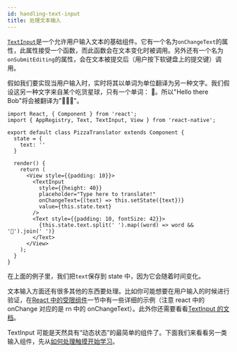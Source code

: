 ```yaml
---
id: handling-text-input
title: 处理文本输入
---
```


[`TextInput`](textinput.md#content)是一个允许用户输入文本的基础组件。它有一个名为`onChangeText`的属性，此属性接受一个函数，而此函数会在文本变化时被调用。另外还有一个名为`onSubmitEditing`的属性，会在文本被提交后（用户按下软键盘上的提交键）调用。

假如我们要实现当用户输入时，实时将其以单词为单位翻译为另一种文字。我们假设这另一种文字来自某个吃货星球，只有一个单词： 🍕。所以"Hello there Bob"将会被翻译为"🍕🍕🍕"。

```ReactNativeWebPlayer
import React, { Component } from 'react';
import { AppRegistry, Text, TextInput, View } from 'react-native';

export default class PizzaTranslator extends Component {
  state = {
    text: ''
  }

  render() {
    return (
      <View style={{padding: 10}}>
        <TextInput
          style={{height: 40}}
          placeholder="Type here to translate!"
          onChangeText={(text) => this.setState({text})}
          value={this.state.text}
        />
        <Text style={{padding: 10, fontSize: 42}}>
          {this.state.text.split(' ').map((word) => word && '🍕').join(' ')}
        </Text>
      </View>
    );
  }
}
```

在上面的例子里，我们把`text`保存到 state 中，因为它会随着时间变化。

文本输入方面还有很多其他的东西要处理。比如你可能想要在用户输入的时候进行验证，在[React 中的受限组件](https://doc.react-china.org/docs/forms.html#%E5%8F%97%E6%8E%A7%E7%BB%84%E4%BB%B6)一节中有一些详细的示例（注意 react 中的 onChange 对应的是 rn 中的 onChangeText）。此外你还需要看看[TextInput 的文档](textinput.md)。

TextInput 可能是天然具有“动态状态”的最简单的组件了。下面我们来看看另一类输入组件，先从[如何处理触摸开始学习](handling-touches.md)。
